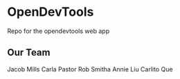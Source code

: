 # OpenDevTools
Repo for the opendevtools web app

## Our Team
Jacob Mills
Carla Pastor
Rob Smitha
Annie Liu
Carlito Que

